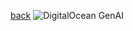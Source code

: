 [back](../README.md)
![DigitalOcean GenAI](https://lucid.app/publicSegments/view/ae1d8893-b9f3-4d9a-a331-64b00e90d4d0/image.png)